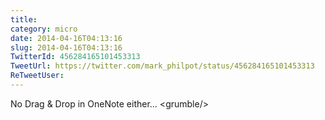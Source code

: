 ```yaml
---
title: 
category: micro
date: 2014-04-16T04:13:16
slug: 2014-04-16T04:13:16
TwitterId: 456284165101453313
TweetUrl: https://twitter.com/mark_philpot/status/456284165101453313
ReTweetUser: 
---
```


No Drag &amp; Drop in OneNote either… &lt;grumble/&gt;